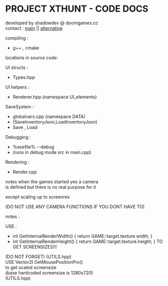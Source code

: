 # PROJECT XTHUNT - CODE DOCS

developed by shadowdev @ doomgames.cc <br>
contact : <a href="mailto:shadowdevreal@protonmail.com">main</a> || <a href="https://x.com/DoomGamescc">alternative</a>


compiling : 
- g++ , cmake

locations in source code:

UI structs : 
- Types.hpp

UI helpers :
- Renderer.hpp (namespace UI_elements)

SaveSystem :
- globalvars.cpp (namespace DATA)
- (SaveInventoryJson,LoadInventoryJson)
- Save , Load

Debugging : 
- %exefile% --debug <br>
- (runs in debug mode src in main.cpp)

Rendering :
- Render.cpp

notes when the games started yes a camera <br>
is defined but there is no real purpose for it

except scaling up to screenres 

(DO NOT USE ANY CAMERA FUNCTIONS IF YOU DONT HAVE TO)

notes :

USE :
- int GetInternalRenderWidth() { return GAME::target.texture.width; } <br>
- int GetInternalRenderHeight() { return GAME::target.texture.height; }	TO GET SCREENSIZES!!! 

(DO NOT FORGET) (UTILS.hpp) <br>
USE Vector2I GetMousePositionPro() <br>
to get scaled screensize <br>
(base hardcoded screensize is 1280x720) <br>
(UTILS.hpp)









